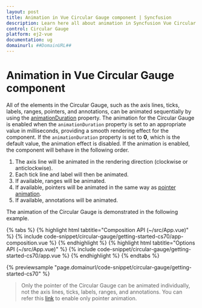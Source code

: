 ```yaml
---
layout: post
title: Animation in Vue Circular Gauge component | Syncfusion
description: Learn here all about animation in Syncfusion Vue Circular Gauge component of Syncfusion Essential JS 2 and more.
control: Circular Gauge
platform: ej2-vue
documentation: ug
domainurl: ##DomainURL##
---
```


# Animation in Vue Circular Gauge component

All of the elements in the Circular Gauge, such as the axis lines, ticks, labels, ranges, pointers, and annotations, can be animated sequentially by using the [animationDuration](https://ej2.syncfusion.com/vue/documentation/api/circular-gauge/#animationduration) property. The animation for the Circular Gauge is enabled when the `animationDuration` property is set to an appropriate value in milliseconds, providing a smooth rendering effect for the component. If the `animationDuration` property is set to **0**, which is the default value, the animation effect is disabled. If the animation is enabled, the component will behave in the following order.

1. The axis line will be animated in the rendering direction (clockwise or anticlockwise).
2. Each tick line and label will then be animated.
3. If available, ranges will be animated.
4. If available, pointers will be animated in the same way as [pointer animation](https://ej2.syncfusion.com/vue/documentation/circular-gauge/gauge-pointers#animation).
5. If available, annotations will be animated.

The animation of the Circular Gauge is demonstrated in the following example.

{% tabs %}
{% highlight html tabtitle="Composition API (~/src/App.vue)" %}
{% include code-snippet/circular-gauge/getting-started-cs70/app-composition.vue %}
{% endhighlight %}
{% highlight html tabtitle="Options API (~/src/App.vue)" %}
{% include code-snippet/circular-gauge/getting-started-cs70/app.vue %}
{% endhighlight %}
{% endtabs %}
        
{% previewsample "page.domainurl/code-snippet/circular-gauge/getting-started-cs70" %}

> Only the pointer of the Circular Gauge can be animated individually, not the axis lines, ticks, labels, ranges, and annotations. You can refer this [link](https://ej2.syncfusion.com/vue/documentation/circular-gauge/gauge-pointers#animation) to enable only pointer animation.
